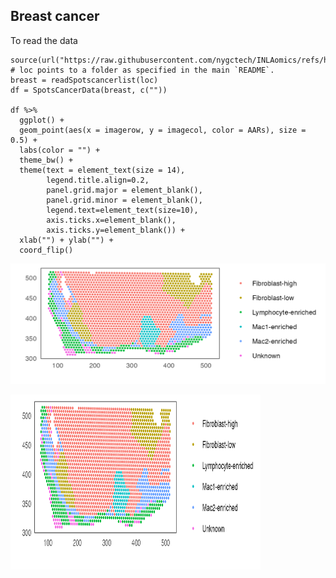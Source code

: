 ## Breast cancer
To read the data
```
source(url("https://raw.githubusercontent.com/nygctech/INLAomics/refs/heads/main/scripts/SPOTS/helpers.R"))
# loc points to a folder as specified in the main `README`.
breast = readSpotscancerlist(loc)
df = SpotsCancerData(breast, c(""))

df %>% 
  ggplot() + 
  geom_point(aes(x = imagerow, y = imagecol, color = AARs), size = 0.5) +
  labs(color = "") +
  theme_bw() +
  theme(text = element_text(size = 14), 
        legend.title.align=0.2,
        panel.grid.major = element_blank(),
        panel.grid.minor = element_blank(),
        legend.text=element_text(size=10),
        axis.ticks.x=element_blank(),
        axis.ticks.y=element_blank()) +
  xlab("") + ylab("") + 
  coord_flip()
```
![github-small](https://github.com/nygctech/INLAomics/blob/main/data/breastcancer.png)

<img src="https://github.com/nygctech/INLAomics/blob/main/data/breastcancer.png" width="400" height="280">
